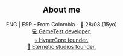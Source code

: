 <h2 align='center'>About me</h2>
<p align='center'>
ENG | ESP - From Colombia - 🎂 28/08 (15yo)
</br><a href='https://cibnumeritos.github.io'>💻 GameTest developer.</a>
</br><a href='https://twitter.com/HyperCoreSMP'>💀 HyperCore founder.</a>
</br><a href='https://twitter.com/CibNumeritos'>💎 Eternetic studios founder.</a>
</p>
<!--
**CibNumeritos/CibNumeritos** is a ✨ _special_ ✨ repository because its `README.md` (this file) appears on your GitHub profile.

Here are some ideas to get you started:

- 🔭 I’m currently working on ...
- 🌱 I’m currently learning ...
- 👯 I’m looking to collaborate on ...
- 🤔 I’m looking for help with ...
- 💬 Ask me about ...
- 📫 How to reach me: ...
- 😄 Pronouns: ...
- ⚡ Fun fact: ...
-->
